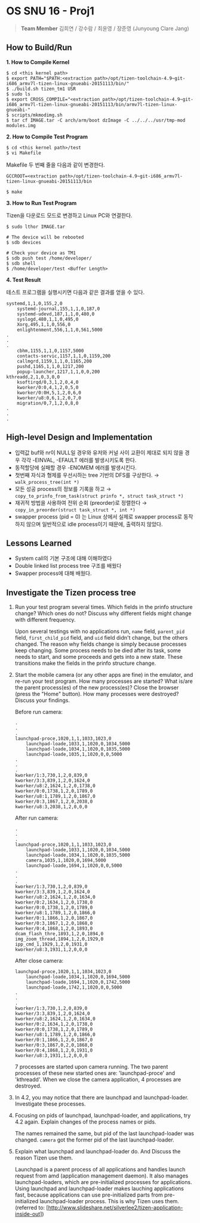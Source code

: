 # OS SNU 16 - Proj1
> <b>Team Member</b> 김희연 / 강수람 / 최윤영 / 장준영 (Junyoung Clare Jang)

## How to Build/Run

<b>1. How to Compile Kernel</b>

```
$ cd <this kernel path>
$ export PATH="$PATH:<extraction path>/opt/tizen-toolchain-4.9~git-i686_armv7l-tizen-linux-gnueabi-20151113/bin/"
$ ./build.sh tizen_tm1 USR
$ sudo ls
$ export CROSS_COMPILE="<extraction path>/opt/tizen-toolchain-4.9~git-i686_armv7l-tizen-linux-gnueabi-20151113/bin/armv7l-tizen-linux-gnueabi-"
$ scripts/mkmodimg.sh
$ tar cf IMAGE.tar -C arch/arm/boot dzImage -C ../../../usr/tmp-mod modules.img
```


<b>2. How to Compile Test Program</b>

```
$ cd <this kernel path>/test
$ vi Makefile
```

Makefile 두 번째 줄을 다음과 같이 변경한다.

```
GCCROOT=<extraction path>/opt/tizen-toolchain-4.9~git-i686_armv7l-tizen-linux-gnueabi-20151113/bin
```
```
$ make
```


<b>3. How to Run Test Program</b>

Tizen을 다운로드 모드로 변경하고 Linux PC와 연결한다.

```
$ sudo lthor IMAGE.tar

# The device will be rebooted
$ sdb devices

# Check your device as TM1
$ sdb push test /home/developer/
$ sdb shell
$ /home/developer/test <Buffer Length>
```


<b>4. Test Result</b>

테스트 프로그램을 실행시키면 다음과 같은 결과를 얻을 수 있다.

```
systemd,1,1,0,155,2,0
	systemd-journal,155,1,1,0,187,0
	systemd-udevd,187,1,1,0,480,0
	syslogd,480,1,1,0,495,0
	Xorg,495,1,1,0,556,0
	enlightenment,556,1,1,0,561,5000
.
.
.
	cbhm,1155,1,1,0,1157,5000
	contacts-servic,1157,1,1,0,1159,200
	callmgrd,1159,1,1,0,1165,200
	pushd,1165,1,1,0,1217,200
	popup-launcher,1217,1,1,0,0,200
kthreadd,2,1,0,3,0,0
	ksoftirqd/0,3,1,2,0,4,0
	kworker/0:0,4,1,2,0,5,0
	kworker/0:0H,5,1,2,0,6,0
	kworker/u8:0,6,1,2,0,7,0
	migration/0,7,1,2,0,8,0
.
.
.
```


## High-level Design and Implementation

- 입력값 buf와 nr이 NULL일 경우와 유저와 커널 사이 교환이 제대로 되지 않을 경우 각각 -EINVAL, -EFAULT 에러를 발생시키도록 한다.
- 동적할당에 실패할 경우 -ENOMEM 에러를 발생시킨다.
- 첫번째 자식과 형제를 우선시하는 tree 기반의 DFS를 구상한다. → `walk_process_tree(int *)`
- 모든 성공 process의 정보를 기록을 하고 → `copy_to_prinfo_from_task(struct prinfo *, struct task_struct *)`
- 재귀적 방법을 사용하여 전위 순회 (preorder)로 정렬한다 → `copy_in_preorder(struct task_struct *, int *)`
- swapper process (pid = 0) 는 Linux 상에서 실제로 swapper process로 동작하지 않으며 일반적으로 idle process이기 때문에, 출력하지 않았다.

## Lessons Learned

- System call의 기본 구조에 대해 이해하였다
- Double linked list process tree 구조를 배웠다
- Swapper process에 대해 배웠다.

## Investigate the Tizen process tree

1. Run your test program several times. Which fields in the prinfo structure change? Which ones do not? Discuss why different fields might change with different frequency.

   Upon several testings with no applications run, `name` field, `parent_pid` field, `first_child_pid` field, and `uid` field didn't change, but the others changed. The reason why fields change is simply because processes keep changing. Some process needs to be died after its task, some needs to start, and some proceeds and gets into a new state. These transitions make the fields in the prinfo structure change.

2. Start the mobile camera (or any other apps are fine) in the emulator, and re-run your test program. How many processes are started? What is/are the parent process(es) of the new process(es)? Close the browser (press the "Home" button). How many processes were destroyed? Discuss your findings.

   Before run camera:
	```
	.
	.
	.
	launchpad-proce,1020,1,1,1033,1023,0
		launchpad-loade,1033,1,1020,0,1034,5000
		launchpad-loade,1034,1,1020,0,1035,5000
		launchpad-loade,1035,1,1020,0,0,5000
	.
	.
	.
	kworker/1:3,730,1,2,0,839,0
	kworker/3:3,839,1,2,0,1624,0
	kworker/u8:2,1624,1,2,0,1738,0
	kworker/0:0,1738,1,2,0,1789,0
	kworker/u8:1,1789,1,2,0,1867,0
	kworker/0:3,1867,1,2,0,2038,0
	kworker/u8:3,2038,1,2,0,0,0

	```
   After run camera:
	```
	.
	.
	.
	launchpad-proce,1020,1,1,1033,1023,0
		launchpad-loade,1033,1,1020,0,1034,5000
		launchpad-loade,1034,1,1020,0,1035,5000
		camera,1035,1,1020,0,1694,5000
		launchpad-loade,1694,1,1020,0,0,5000
	.
	.
	.
	kworker/1:3,730,1,2,0,839,0
	kworker/3:3,839,1,2,0,1624,0
	kworker/u8:2,1624,1,2,0,1634,0
	kworker/0:2,1634,1,2,0,1738,0
	kworker/0:0,1738,1,2,0,1789,0
	kworker/u8:1,1789,1,2,0,1866,0
	kworker/0:1,1866,1,2,0,1867,0
	kworker/0:3,1867,1,2,0,1868,0
	kworker/0:4,1868,1,2,0,1893,0
	dcam_flash_thre,1893,1,2,0,1894,0
	img_zoom_thread,1894,1,2,0,1929,0
	ipp_cmd_1,1929,1,2,0,1931,0
	kworker/u8:3,1931,1,2,0,0,0
	```
   After close camera:
	```
	launchpad-proce,1020,1,1,1034,1023,0
		launchpad-loade,1034,1,1020,0,1694,5000
		launchpad-loade,1694,1,1020,0,1742,5000
		launchpad-loade,1742,1,1020,0,0,5000
	.
	.
	.
	kworker/1:3,730,1,2,0,839,0
	kworker/3:3,839,1,2,0,1624,0
	kworker/u8:2,1624,1,2,0,1634,0
	kworker/0:2,1634,1,2,0,1738,0
	kworker/0:0,1738,1,2,0,1789,0
	kworker/u8:1,1789,1,2,0,1866,0
	kworker/0:1,1866,1,2,0,1867,0
	kworker/0:3,1867,0,2,0,1868,0
	kworker/0:4,1868,1,2,0,1931,0
	kworker/u8:3,1931,1,2,0,0,0
	```
    7 processes are started upon camera running. The two parent processes of these new started ones are: 'launchpad-proce' and 'kthreadd'. When we close the camera application, 4 processes are destroyed.

3. In 4.2, you may notice that there are launchpad and launchpad-loader. Investigate these processes.

  1. Focusing on pids of launchpad, launchpad-loader, and applications, try 4.2 again. Explain changes of the process names or pids.

     The names remained the same, but pid of the last launchpad-loader was changed. `camera` got the former pid of the last launchpad-loader. 
  2. Explain what launchpad and launchpad-loader do. And Discuss the reason Tizen use them.

     Launchpad is a parent process of all applications and handles launch request from amd (application management daemon). It also manages launchpad-loaders, which are pre-initialized processes for applications. Using launchpad and launchpad-loader makes lauching applications fast, because applications can use pre-initialized parts from pre-initialized launchpad-loader process. This is why Tizen uses them. (referred to: [http://www.slideshare.net/silverlee2/tizen-application-inside-out])
